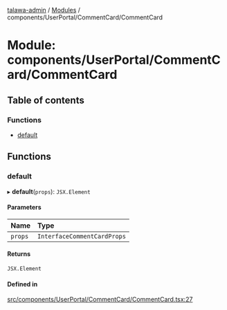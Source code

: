 [talawa-admin](../README.md) / [Modules](../modules.md) / components/UserPortal/CommentCard/CommentCard

# Module: components/UserPortal/CommentCard/CommentCard

## Table of contents

### Functions

- [default](components_UserPortal_CommentCard_CommentCard.md#default)

## Functions

### default

▸ **default**(`props`): `JSX.Element`

#### Parameters

| Name | Type |
| :------ | :------ |
| `props` | `InterfaceCommentCardProps` |

#### Returns

`JSX.Element`

#### Defined in

[src/components/UserPortal/CommentCard/CommentCard.tsx:27](https://github.com/meetulr/talawa-admin/blob/40ecfbe/src/components/UserPortal/CommentCard/CommentCard.tsx#L27)

